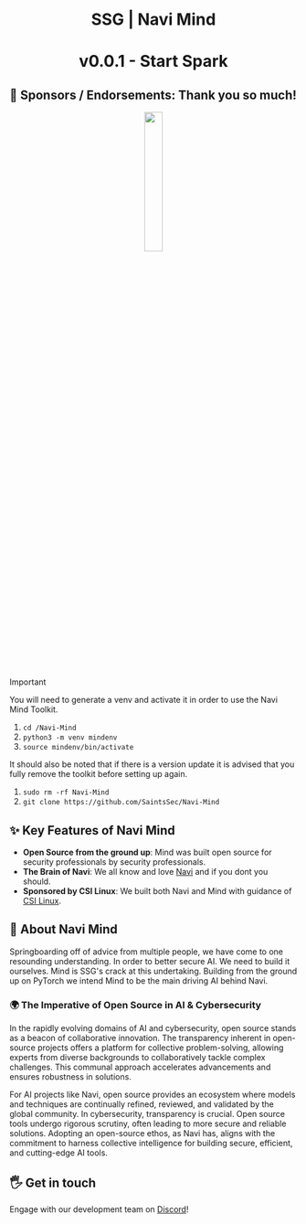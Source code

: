 <div align="center">
  <h1>SSG | Navi Mind</h1>
  <h1>v0.0.1 - Start Spark</h1>
</div>

## 🤝 Sponsors / Endorsements: Thank you so much!

<div align="center">
<img src= https://github.com/SSGOrg/Navi/assets/89718570/5596418e-3fa3-4528-8a07-d00aeece1590 height=25% width=25%>
</div>

> [!important]
> You will need to generate a venv and activate it in order to use the Navi Mind Toolkit.
> 1. `cd /Navi-Mind`
> 2. `python3 -m venv mindenv`
> 3. `source mindenv/bin/activate`
> 
> It should also be noted that if there is a version update it is advised that you fully remove the toolkit before setting up again.
> 1. `sudo rm -rf Navi-Mind`
> 2. `git clone https://github.com/SaintsSec/Navi-Mind`
  
## ✨ **Key Features of Navi Mind**

- **Open Source from the ground up**: Mind was built open source for security professionals by security professionals.
- **The Brain of Navi**: We all know and love [Navi](https://github.com/SaintsSec/Navi) and if you dont you should.
- **Sponsored by CSI Linux**: We built both Navi and Mind with guidance of [CSI Linux](https://clilinux.com).

## 🚀 About Navi Mind

Springboarding off of advice from multiple people, we have come to one resounding understanding. In order to better secure AI. We need to build it ourselves.
Mind is SSG's crack at this undertaking. Building from the ground up on PyTorch we intend Mind to be the main driving AI behind Navi.

### 🌍 The Imperative of Open Source in AI & Cybersecurity

In the rapidly evolving domains of AI and cybersecurity, open source stands as a beacon of collaborative innovation. The transparency inherent in open-source projects offers a platform for collective problem-solving, allowing experts from diverse backgrounds to collaboratively tackle complex challenges. This communal approach accelerates advancements and ensures robustness in solutions.

For AI projects like Navi, open source provides an ecosystem where models and techniques are continually refined, reviewed, and validated by the global community. In cybersecurity, transparency is crucial. Open source tools undergo rigorous scrutiny, often leading to more secure and reliable solutions. Adopting an open-source ethos, as Navi has, aligns with the commitment to harness collective intelligence for building secure, efficient, and cutting-edge AI tools.

## 🖐️ Get in touch

Engage with our development team on [Discord](https://discord.saintssec.org)!
